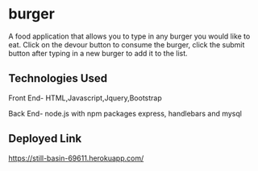 # burger
A food application that allows you to type in any burger you would like to eat. Click on the devour button to consume the burger, click the submit button after typing in a new burger to add it to the list.




## Technologies Used

Front End- HTML,Javascript,Jquery,Bootstrap

Back End- node.js with npm packages express, handlebars and mysql


## Deployed Link

<https://still-basin-69611.herokuapp.com/>